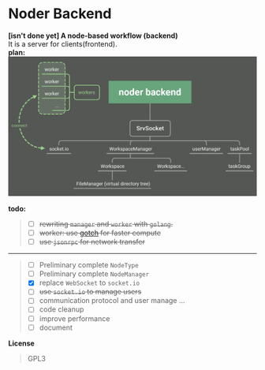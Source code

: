 # Noder Backend
**[isn't done yet] A node-based workflow (backend)**  
It is a server for clients(frontend).  
**plan:**  
![alt](readme_imgs/plan.png)

**todo:**  
> - [ ] ~~rewriting `manager` and `worker` with `golang`.~~
> - [ ] ~~worker: use [gotch](https://github.com/sugarme/gotch) for faster compute~~
> - [ ] ~~use `jsonrpc` for network transfer~~
---
> - [ ] Preliminary complete `NodeType`
> - [ ] Preliminary complete `NodeManager`
> - [x] replace `WebSocket` to `socket.io`
> - [ ] ~~use `socket.io` to manage users~~
> - [ ] communication protocol and user manage
> ...
> - [ ] code cleanup
> - [ ] improve performance
> - [ ] document

**License**
> GPL3